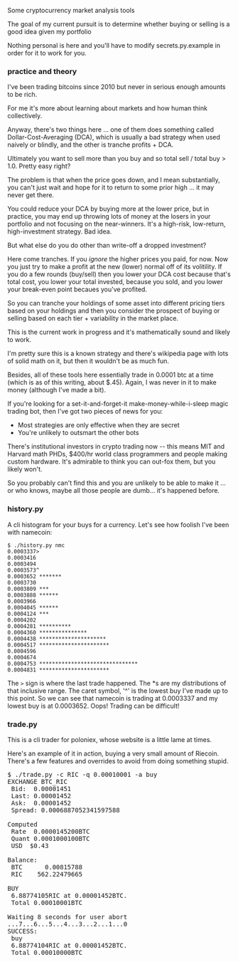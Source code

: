 Some cryptocurrency market analysis tools

The goal of my current pursuit is to determine whether buying or selling is a good idea given my portfolio

Nothing personal is here and you'll have to modify secrets.py.example in order for it to work for you.

### practice and theory

I've been trading bitcoins since 2010 but never in serious enough amounts to be rich.

For me it's more about learning about markets and how human think collectively.

Anyway, there's two things here ... one of them does something called Dollar-Cost-Averaging (DCA), which is
usually a bad strategy when used naively or blindly, and the other is tranche profits + DCA. 

Ultimately you want to sell more than you buy and so total sell / total buy > 1.0.  Pretty easy right?

The problem is that when the price goes down, and I mean substantially, you can't just wait and hope for
it to return to some prior high ... it may never get there.

You could reduce your DCA by buying more at the lower price, but in practice, you may end up throwing lots of
money at the losers in your portfolio and not focusing on the near-winners.  It's a high-risk, low-return,
high-investment strategy.  Bad idea.

But what else do you do other than write-off a dropped investment?

Here come tranches.  If you *ignore* the higher prices you paid, for now.  Now you just try to make a profit
at the new (lower) normal off of its volitility.  If you do a few rounds (buy/sell) then you lower your DCA
cost because that's total cost, you lower your total invested, because you sold, and you lower your break-even
point becaues you've profited.  

So you can tranche your holdings of some asset into different pricing tiers based on your holdings and then you
consider the prospect of buying or selling based on each tier + variability in the market place.

This is the current work in progress and it's mathematically sound and likely to work. 

I'm pretty sure this is a known strategy and there's wikipedia page with lots of solid math on it, but then
it wouldn't be as much fun.

Besides, all of these tools here essentially trade in 0.0001 btc at a time (which is as of this writing, about
$.45).  Again, I was never in it to make money (although I've made a bit).

If you're looking for a set-it-and-forget-it make-money-while-i-sleep magic trading bot, then I've got two 
pieces of news for you:

 * Most strategies are only effective when they are secret
 * You're unlikely to outsmart the other bots

There's institutional investors in crypto trading now -- this means MIT and Harvard math PHDs, $400/hr world class
programmers and people making custom hardware. It's admirable to think you can out-fox them, but you likely won't.

So you probably can't find this and you are unlikely to be able to make it ... or who knows, maybe all those people
are dumb... it's happened before.

### history.py

A cli histogram for your buys for a currency.  Let's see how foolish I've been with namecoin:

```
$ ./history.py nmc
0.0003337>
0.0003416
0.0003494
0.0003573^
0.0003652 *******
0.0003730
0.0003809 ***
0.0003888 ******
0.0003966
0.0004045 ******
0.0004124 ***
0.0004202
0.0004281 **********
0.0004360 ***************
0.0004438 *********************
0.0004517 **********************
0.0004596
0.0004674
0.0004753 *******************************
0.0004831 **********************
```

The `>` sign is where the last trade happened. The *s are my distributions of that inclusive range.  The caret symbol, '^' is the lowest
buy I've made up to this point. So we can see that namecoin is trading at 0.0003337 and my lowest buy is at 0.0003652. Oops! Trading can be difficult!

### trade.py

This is a cli trader for poloniex, whose website is a little lame at times.

Here's an example of it in action, buying a very small amount of Riecoin.
There's a few features and overrides to avoid from doing something stupid.

<pre>
$ ./trade.py -c RIC -q 0.00010001 -a buy  
EXCHANGE BTC_RIC
 Bid:  0.00001451
 Last: 0.00001452
 Ask:  0.00001452
 Spread: 0.0006887052341597588

Computed
 Rate  0.0000145200BTC
 Quant 0.0001000100BTC
 USD  $0.43

Balance:
 BTC      0.00815788
 RIC    562.22479665

BUY
 6.88774105RIC at 0.00001452BTC.
 Total 0.00010001BTC

Waiting 8 seconds for user abort
...7...6...5...4...3...2...1...0
SUCCESS:
 buy
 6.88774104RIC at 0.00001452BTC.
 Total 0.00010000BTC

</pre>


